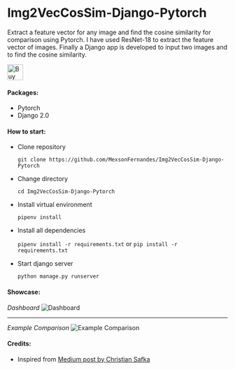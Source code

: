 # Img2VecCosSim-Django-Pytorch

Extract a feature vector for any image and find the cosine similarity for comparison using Pytorch. I have used ResNet-18 to extract the feature vector of images. Finally a Django app is developed to input two images and to find the cosine similarity.

<a href='https://ko-fi.com/Y8Y31LBT4' target='_blank'><img height='36' style='border:0px;height:36px;' src='https://cdn.ko-fi.com/cdn/kofi3.png?v=2' border='0' alt='Buy Me a Coffee at ko-fi.com' /></a>

#### Packages:
  - Pytorch
  - Django 2.0
  
#### How to start:
  * Clone repository
  
    `git clone https://github.com/MexsonFernandes/Img2VecCosSim-Django-Pytorch`
  * Change directory
  
    `cd Img2VecCosSim-Django-Pytorch`
  * Install virtual environment
  
    `pipenv install`
  * Install all dependencies
  
    `pipenv install -r requirements.txt` or `pip install -r requirements.txt`
    
  * Start django server
  
    `python manage.py runserver`

#### Showcase:
*Dashboard*
![Dashboard](https://raw.githubusercontent.com/realSaddy/Img2VecCosSim-Django-Pytorch/master/dashboard.png)

---

*Example Comparison*
![Example Comparison](https://github.com/realSaddy/Img2VecCosSim-Django-Pytorch/blob/master/example_comparison.png?raw=true)


#### Credits:
  - Inspired from <a href="https://becominghuman.ai/extract-a-feature-vector-for-any-image-with-pytorch-9717561d1d4c">Medium post by Christian Safka</a>
